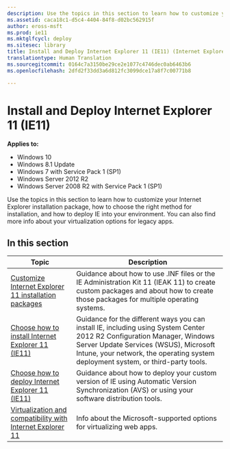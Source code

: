 ```yaml
---
description: Use the topics in this section to learn how to customize your Internet Explorer installation package, how to choose the right method for installation, and how to deploy IE into your environment.
ms.assetid: caca18c1-d5c4-4404-84f8-d02bc562915f
author: eross-msft
ms.prod: ie11
ms.mktglfcycl: deploy
ms.sitesec: library
title: Install and Deploy Internet Explorer 11 (IE11) (Internet Explorer 11 for IT Pros)
translationtype: Human Translation
ms.sourcegitcommit: 0164c7a3150be29ce2e1077c4746dec0ab6463b6
ms.openlocfilehash: 2dfd2f33dd3a6d812fc3099dce17a8f7c00771b8

---
```


# Install and Deploy Internet Explorer 11 (IE11)

**Applies to:**

-   Windows 10
-   Windows 8.1 Update
-   Windows 7 with Service Pack 1 (SP1)
-   Windows Server 2012 R2
-   Windows Server 2008 R2 with Service Pack 1 (SP1)

Use the topics in this section to learn how to customize your Internet Explorer installation package, how to choose the right method for installation, and how to deploy IE into your environment. You can also find more info about your virtualization options for legacy apps.

## In this section

|Topic |Description |
|------|------------|
|[Customize Internet Explorer 11 installation packages](customize-ie11-install-packages.md) |Guidance about how to use .INF files or the IE Administration Kit 11 (IEAK 11) to create custom packages and about how to create those packages for multiple operating systems. |
|[Choose how to install Internet Explorer 11 (IE11)](choose-how-to-install-ie11.md) |Guidance for the different ways you can install IE, including using System Center 2012 R2 Configuration Manager, Windows Server Update Services (WSUS), Microsoft Intune, your network, the operating system deployment system, or third-party tools. |
|[Choose how to deploy Internet Explorer 11 (IE11)](choose-how-to-deploy-ie11.md) |Guidance about how to deploy your custom version of IE using Automatic Version Synchronization (AVS) or using your software distribution tools. |
|[Virtualization and compatibility with Internet Explorer 11](virtualization-and-compatibility-with-ie11.md) |Info about the Microsoft-supported options for virtualizing web apps. |
 

 

 






<!--HONumber=Jun16_HO4-->


